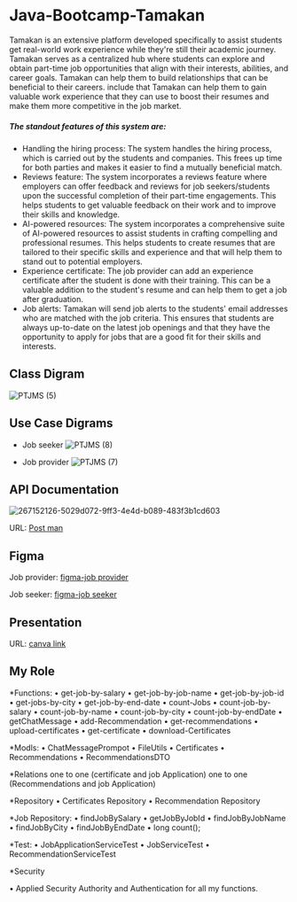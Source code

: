 # Java-Bootcamp-Tamakan

Tamakan is an extensive platform developed specifically to assist students get real-world work experience while they're still their academic journey. Tamakan serves as a centralized hub where students can explore and obtain part-time job opportunities that align with their interests, abilities, and career goals. Tamakan can help them to build relationships that can be beneficial to their careers. include that Tamakan can help them to gain valuable work experience that they can use to boost their resumes and make them more competitive in the job market.

##### The standout features of this system are:
* Handling the hiring process: The system handles the hiring process, which is carried out by the students and companies. This frees up time for both parties and makes it easier to find a mutually beneficial match.
* Reviews feature: The system incorporates a reviews feature where employers can offer feedback and reviews for job seekers/students upon the successful completion of their part-time engagements. This helps students to get valuable feedback on their work and to improve their skills and knowledge.
* AI-powered resources: The system incorporates a comprehensive suite of AI-powered resources to assist students in crafting compelling and professional resumes. This helps students to create resumes that are tailored to their specific skills and experience and that will help them to stand out to potential employers.
* Experience certificate: The job provider can add an experience certificate after the student is done with their training. This can be a valuable addition to the student's resume and can help them to get a job after graduation.
* Job alerts: Tamakan will send job alerts to the students' email addresses who are matched with the job criteria. This ensures that students are always up-to-date on the latest job openings and that they have the opportunity to apply for jobs that are a good fit for their skills and interests.

## Class Digram
![PTJMS (5)](https://github.com/bashaer310/Java-Bootcamp-Tamakan/assets/110439978/e84a5228-1761-4d35-8ebf-c9694ecd3c9e)

## Use Case Digrams
*  Job seeker
![PTJMS (8)](https://github.com/bashaer310/Java-Bootcamp-Tamakan/assets/110439978/c4125f6d-d33a-451b-98a3-9151f501b291)

* Job provider
![PTJMS (7)](https://github.com/bashaer310/Java-Bootcamp-Tamakan/assets/110439978/d8e159f5-4d44-4ed4-aaeb-e22cf052397f)

## API Documentation
![267152126-5029d072-9ff3-4e4d-b089-483f3b1cd603](https://github.com/bashaer310/Java-Bootcamp-Tamakan/assets/110439978/f74b1914-2ea1-4acc-9bca-66b164aebb82)
> 
URL: [Post man](https://documenter.getpostman.com/view/28987531/2s9YC2zDDy)

## Figma
Job provider: [figma-job provider](https://www.figma.com/file/kKWzfN1RqmZEZRwGyUsSwm/Tamakan-Job-Provider?type=design&node-id=0%3A1&mode=design&t=tlKUFYIySKYEsyFf-1)
> 
Job seeker: [figma-job seeker](https://www.figma.com/file/bSVDkRqbryoEFuZGzGXG8v/Tamakan-Job-Seeker?type=design&node-id=0%3A1&mode=design&t=aG1xdCNqiJm80ZfP-1)

## Presentation
URL: [canva link](https://www.canva.com/design/DAFuIerps88/OU0CPTI1rU1SGJOjQjHFrA/edit?utm_content=DAFuIerps88&utm_campaign=designshare&utm_medium=link2&utm_source=sharebutton)

## My Role
*Functions:
•	get-job-by-salary
•	get-job-by-job-name
•	get-job-by-job-id
•	get-jobs-by-city
•	get-job-by-end-date
•	count-Jobs
•	count-job-by-salary
•	count-job-by-name
•	count-job-by-city
•	count-job-by-endDate
•	getChatMessage
•	add-Recommendation
•	get-recommendations
•	upload-certificates
•	get-certificate
•	download-Certificates

*Modls:
•	ChatMessagePrompot
•	 FileUtils
•	Certificates
•	Recommendations
•	RecommendationsDTO

*Relations
one to one (certificate and job Application)
one to one (Recommendations and job Application)

*Repository
•	Certificates Repository
•	Recommendation Repository

*Job Repository:
•	findJobBySalary 
•	getJobByJobId
•	findJobByJobName   
•	findJobByCity 
•	 findJobByEndDate
•	long count();

*Test:
•	JobApplicationServiceTest
•	JobServiceTest
•	RecommendationServiceTest

*Security

•	Applied Security Authority and Authentication for all my functions.






